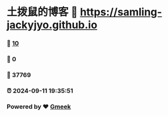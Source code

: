 # 土拨鼠的博客 :link: https://samling-jackyjyo.github.io 
### :page_facing_up: [10](https://samling-jackyjyo.github.io/tag.html) 
### :speech_balloon: 0 
### :hibiscus: 37769 
### :alarm_clock: 2024-09-11 19:35:51 
### Powered by :heart: [Gmeek](https://github.com/Meekdai/Gmeek)
